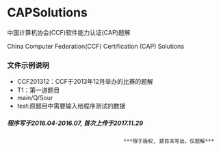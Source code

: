 # CAPSolutions
中国计算机协会(CCF)软件能力认证(CAP)题解

China Computer Federation(CCF) Certification (CAP) Solutions

### 文件示例说明
* CCF201312：CCF于2013年12月举办的比赛的题解
* T1：第一道题目
* main/Q/Sour
* test:原题目中需要输入给程序测试的数据


##### 程序写于2016.04-2016.07, 首次上传于2017.11.29

                                          ***限于版权, 题目未写出，仅题解***
